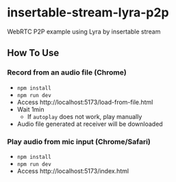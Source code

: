 # insertable-stream-lyra-p2p
WebRTC P2P example using Lyra by insertable stream

## How To Use

### Record from an audio file (Chrome)

- `npm install`
- `npm run dev`
- Access http://localhost:5173/load-from-file.html
- Wait 1min
  - If `autoplay` does not work, play manually
- Audio file generated at receiver will be downloaded

### Play audio from mic input (Chrome/Safari)

- `npm install`
- `npm run dev`
- Access http://localhost:5173/index.html
